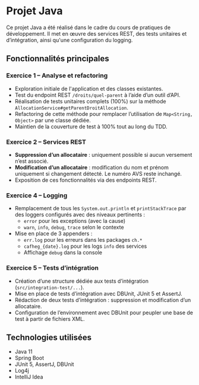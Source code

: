 # Projet Java

Ce projet Java a été réalisé dans le cadre du cours de pratiques de développement. Il met en œuvre des services REST, des tests unitaires et d’intégration, ainsi qu'une configuration du logging.

## Fonctionnalités principales

### Exercice 1 – Analyse et refactoring
- Exploration initiale de l'application et des classes existantes.
- Test du endpoint REST `/droits/quel-parent` à l’aide d’un outil d’API.
- Réalisation de tests unitaires complets (100%) sur la méthode `AllocationService#getParentDroitAllocation`.
- Refactoring de cette méthode pour remplacer l’utilisation de `Map<String, Object>` par une classe dédiée.
- Maintien de la couverture de test à 100% tout au long du TDD.

### Exercice 2 – Services REST
- **Suppression d’un allocataire** : uniquement possible si aucun versement n’est associé.
- **Modification d’un allocataire** : modification du nom et prénom uniquement si changement détecté. Le numéro AVS reste inchangé.
- Exposition de ces fonctionnalités via des endpoints REST.

### Exercice 4 – Logging
- Remplacement de tous les `System.out.println` et `printStackTrace` par des loggers configurés avec des niveaux pertinents :
    - `error` pour les exceptions (avec la cause)
    - `warn`, `info`, `debug`, `trace` selon le contexte
- Mise en place de 3 appenders :
    - `err.log` pour les erreurs dans les packages `ch.*`
    - `cafheg_{date}.log` pour les logs `info` des services
    - Affichage `debug` dans la console

### Exercice 5 – Tests d’intégration
- Création d’une structure dédiée aux tests d’intégration (`src/integration-test/...`).
- Mise en place de tests d’intégration avec DBUnit, JUnit 5 et AssertJ.
- Rédaction de deux tests d’intégration : suppression et modification d’un allocataire.
- Configuration de l’environnement avec DBUnit pour peupler une base de test à partir de fichiers XML.

## Technologies utilisées

- Java 11
- Spring Boot
- JUnit 5, AssertJ, DBUnit
- Log4j
- IntelliJ Idea